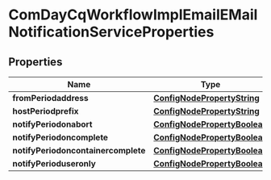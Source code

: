 
# ComDayCqWorkflowImplEmailEMailNotificationServiceProperties

## Properties
Name | Type | Description | Notes
------------ | ------------- | ------------- | -------------
**fromPeriodaddress** | [**ConfigNodePropertyString**](ConfigNodePropertyString.md) |  |  [optional]
**hostPeriodprefix** | [**ConfigNodePropertyString**](ConfigNodePropertyString.md) |  |  [optional]
**notifyPeriodonabort** | [**ConfigNodePropertyBoolean**](ConfigNodePropertyBoolean.md) |  |  [optional]
**notifyPeriodoncomplete** | [**ConfigNodePropertyBoolean**](ConfigNodePropertyBoolean.md) |  |  [optional]
**notifyPeriodoncontainercomplete** | [**ConfigNodePropertyBoolean**](ConfigNodePropertyBoolean.md) |  |  [optional]
**notifyPerioduseronly** | [**ConfigNodePropertyBoolean**](ConfigNodePropertyBoolean.md) |  |  [optional]



